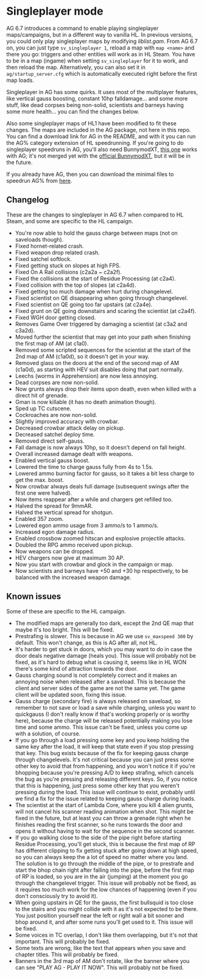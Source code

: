 # Singleplayer mode
AG 6.7 introduces a command to enable playing singleplayer maps/campaigns, but in a different way to vanilla HL.
In previous versions, you could only play singleplayer maps by modifying _liblist.gam_.
From AG 6.7 on, you can just type `sv_singleplayer 1`, reload a map with `map <name>` and there you go: triggers and other entities will work as in HL Steam.
You have to be in a map (ingame) when setting `sv_singleplayer` for it to work, and then reload the map. Alternatively, you can also set it in `ag/startup_server.cfg`
which is automatically executed right before the first map loads.

Singleplayer in AG has some quirks. It uses most of the multiplayer features, like vertical gauss boosting, constant 10hp falldamage...
and some more stuff, like dead corpses being non-solid, scientists and barneys having some more health... you can find the changes below.

Also some singleplayer maps of HL1 have been modified to fit these changes. The maps are included in the AG package,
not here in this repo. You can find a download link for AG in the README, and with it you can run the AG% category extension of HL speedrunning. If you're going to do singleplayer speedruns in AG, you'll also need BunnymodXT, [this one](https://drive.google.com/open?id=1fJTl5TG9H2pGBVdUs7lOFzkrwqQUcuO8) works with AG; it's not merged yet with the [official BunnymodXT](https://github.com/YaLTeR/BunnymodXT), but it will be in the future.

If you already have AG, then you can download the minimal files to speedrun AG% from [here](https://drive.google.com/open?id=1hSErqgUqDmbJCYJZLAHsrfC6NziW1494).

## Changelog
These are the changes to singleplayer in AG 6.7 when compared to HL Steam, and some are specific to the HL campaign.
- You're now able to hold the gauss charge between maps (not on saveloads though).
- Fixed hornet-related crash.
- Fixed weapon drop related crash.
- Fixed satchel softlock.
- Fixed getting stuck on slopes at high FPS.
- Fixed On A Rail collisions (c2a2a ~ c2a2f).
- Fixed the collisions at the start of Residue Processing (at c2a4).
- Fixed collision with the top of slopes (at c2a4d).
- Fixed getting too much damage when hurt during changelevel.
- Fixed scientist on QE disappearing when going through changelevel.
- Fixed scientist on QE going too far upstairs (at c2a4e).
- Fixed grunt on QE going downstairs and scaring the scientist (at c2a4f).
- Fixed WGH door getting closed.
- Removes Game Over triggered by damaging a scientist (at c3a2 and c3a2d).
- Moved further the scientist that may get into your path when finishing the first map of AM (at c1a0).
- Removed some scripted sequences for the scientist at the start of the 2nd map of AM (c1a0d), so it doesn't get in your way.
- Removed glass on the doors at the end of the second map of AM (c1a0d), as starting with HEV suit disables doing that part normally.
- Leechs (worms in Apprehension) are now less annoying.
- Dead corpses are now non-solid.
- Now grunts always drop their items upon death, even when killed with a direct hit of grenade.
- Gman is now killable (it has no death animation though).
- Sped up TC cutscene.
- Cockroaches are now non-solid.
- Slightly improved accuracy with crowbar.
- Decreased crowbar attack delay on pickup.
- Decreased satchel deploy time.
- Removed direct self-gauss.
- Fall damage is now always 10hp, so it doesn't depend on fall height.
- Overall increased damage dealt with weapons.
- Enabled vertical gauss boost.
- Lowered the time to charge gauss fully from 4s to 1.5s.
- Lowered ammo burning factor for gauss, so it takes a bit less charge to get the max. boost.
- Now crowbar always deals full damage (subsequent swings after the first one were halved).
- Now items reappear after a while and chargers get refilled too.
- Halved the spread for 9mmAR.
- Halved the vertical spread for shotgun.
- Enabled 357 zoom.
- Lowered egon ammo usage from 3 ammo/s to 1 ammo/s.
- Increased egon damage radius.
- Enabled crossbow zoomed hitscan and explosive projectile attacks.
- Doubled the RPG ammo received upon pickup.
- Now weapons can be dropped.
- HEV chargers now give at maximum 30 AP.
- Now you start with crowbar and glock in the campaign or map.
- Now scientists and barneys have +50 and +30 hp respectively, to be balanced with the increased weapon damage.

## Known issues
Some of these are specific to the HL campaign.
- The modified maps are generally too dark, except the 2nd QE map that maybe it's too bright. This will be fixed.
- Prestrafing is slower. This is because in AG we use `sv_maxspeed 300` by default. This won't change, as this is AG after all, not HL.
- It's harder to get stuck in doors, which you may want to do in case the door deals negative damage (heals you). This issue will probably not be fixed, as it's hard to debug what is causing it, seems like in HL WON there's some kind of attraction towards the door.
- Gauss charging sound is not completely correct and it makes an annoying noise when released after a saveload. This is because the client and server sides of the game are not the same yet. The game client will be updated soon, fixing this issue.
- Gauss charge (secondary fire) is always released on saveload, so remember to not save or load a save while charging, unless you want to quickgauss (I don't really know if that's working properly or is worthy here), because the charge will be released potentially making you lose time and some ammo. This issue can't be fixed, unless you come up with a solution, of course.
- If you go through a load pressing some key and you keep holding the same key after the load, it will keep that state even if you stop pressing that key. This bug exists because of the fix for keeping gauss charge through changelevels. It's not critical because you can just press some other key to avoid that from happening, and you won't notice it if you're bhopping because you're pressing A/D to keep strafing, which cancels the bug as you're pressing and releasing different keys. So, if you notice that this is happening, just press some other key that you weren't pressing during the load. This issue will continue to exist, probably until we find a fix for the issue related to keeping gauss charge during loads.
- The scientist at the start of Lambda Core, where you kill 4 alien grunts, will not cancel his scanner reading animation when shot. This might be fixed in the future, but at least you can throw a grenade right when he finishes reading the first scanner, so he runs towards the door and opens it without having to wait for the sequence in the second scanner.
- If you go walking close to the side of the pipe right before starting Residue Processing, you'll get stuck, this is because the first map of RP has different clipping to fix getting stuck after going down at high speed, so you can always keep the a lot of speed no matter where you land. The solution is to go through the middle of the pipe, or to prestrafe and start the bhop chain right after falling into the pipe, before the first map of RP is loaded, so you are in the air (jumping) at the moment you go through the changelevel trigger. This issue will probably not be fixed, as it requires too much work for the low chances of happening (even if you don't consciously try to avoid it).
- When going upstairs in QE for the gauss, the first bullsquid is too close to the stairs and you might collide with it as it's not expected to be there. You just position yourself near the left or right wall a bit sooner and bhop around it, and after some runs you'll get used to it. This issue will be fixed.
- Some voices in TC overlap, I don't like them overlapping, but it's not that important. This will probably be fixed.
- Some texts are wrong, like the text that appears when you save and chapter titles. This will probably be fixed.
- Banners in the 3rd map of AM don't rotate, like the banner where you can see "PLAY AG - PLAY IT NOW". This will probably not be fixed.
